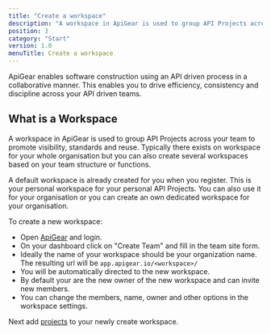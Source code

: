```yaml
---
title: "Create a workspace"
description: "A workspace in ApiGear is used to group API Projects across your organisation"
position: 3
category: "Start"
version: 1.0
menuTitle: Create a workspace
---
```


ApiGear enables software construction using an API driven process in a collaborative manner. This enables you to drive efficiency, consistency and discipline across your API driven teams.

## What is a Workspace

A workspace in ApiGear is used to group API Projects across your team to promote visibility, standards and reuse. Typically there exists on workspace for your whole organisation but you can also create several workspaces based on your team structure or functions.

A default workspace is already created for you when you register. This is your personal workspace for your personal API Projects. You can also use it for your organisation or you can create an own dedicated workspace for your organisation.

To create a new workspace:

- Open [ApiGear](https://app.apigear.io) and login.
- On your dashboard click on "Create Team" and fill in the team site form.
- Ideally the name of your workspace should be your organization name. The resulting url will be `app.apigear.io/<workspace>/`
- You will be automatically directed to the new workspace.
- By default your are the new owner of the new workspace and can invite new members.
- You can change the members, name, owner and other options in the workspace settings.

Next add [projects](project) to your newly create workspace.
